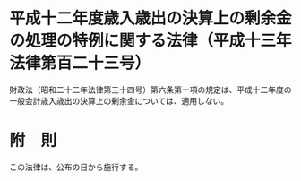 # 平成十二年度歳入歳出の決算上の剰余金の処理の特例に関する法律（平成十三年法律第百二十三号）
財政法（昭和二十二年法律第三十四号）第六条第一項の規定は、平成十二年度の一般会計歳入歳出の決算上の剰余金については、適用しない。
# 附　則
この法律は、公布の日から施行する。
